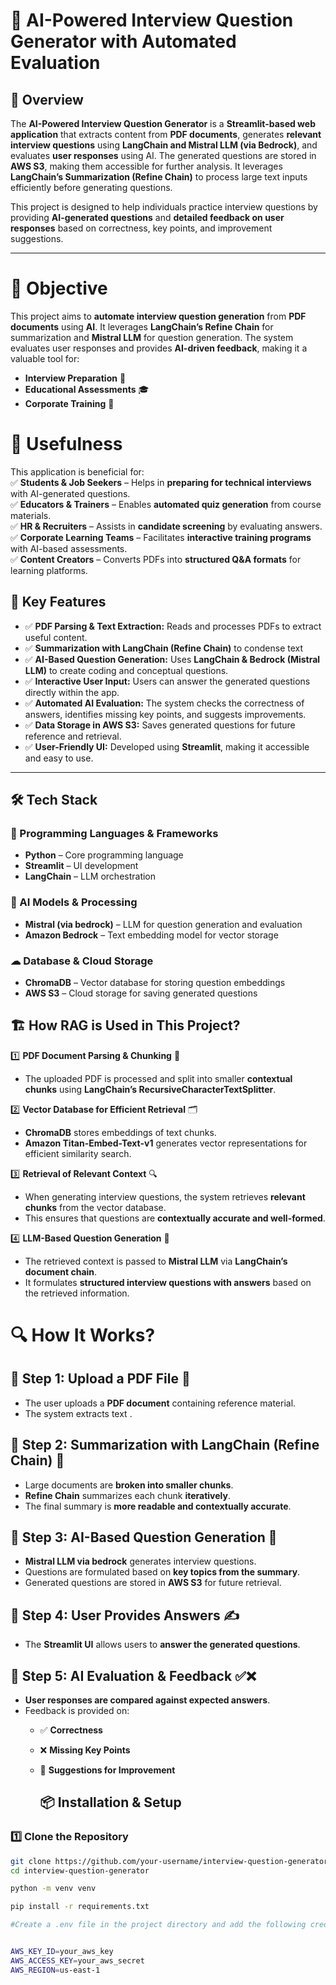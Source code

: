 # 📄 AI-Powered Interview Question Generator with Automated Evaluation

## 🚀 Overview  
The **AI-Powered Interview Question Generator** is a **Streamlit-based web application** that extracts content from **PDF documents**, generates **relevant interview questions** using **LangChain and  Mistral LLM (via Bedrock)**, and evaluates **user responses** using AI. The generated questions are stored in **AWS S3**, making them accessible for further analysis. It leverages **LangChain’s Summarization (Refine Chain)** to process large text inputs efficiently before generating questions. 

This project is designed to help individuals practice interview questions by providing **AI-generated questions** and **detailed feedback on user responses** based on correctness, key points, and improvement suggestions.  

---
# 🎯 Objective  
This project aims to **automate interview question generation** from **PDF documents** using **AI**. It leverages **LangChain’s Refine Chain** for summarization and **Mistral LLM** for question generation. The system evaluates user responses and provides **AI-driven feedback**, making it a valuable tool for:  
- **Interview Preparation** 📖  
- **Educational Assessments** 🎓  
- **Corporate Training** 🏢  

# 🚀 Usefulness  
This application is beneficial for:  
✅ **Students & Job Seekers** – Helps in **preparing for technical interviews** with AI-generated questions.  
✅ **Educators & Trainers** – Enables **automated quiz generation** from course materials.  
✅ **HR & Recruiters** – Assists in **candidate screening** by evaluating answers.  
✅ **Corporate Learning Teams** – Facilitates **interactive training programs** with AI-based assessments.  
✅ **Content Creators** – Converts PDFs into **structured Q&A formats** for learning platforms.  

## 🎯 Key Features  
- ✅ **PDF Parsing & Text Extraction:** Reads and processes PDFs to extract useful content.
- ✅ **Summarization with LangChain (Refine Chain)** to condense text  
- ✅ **AI-Based Question Generation:** Uses **LangChain & Bedrock (Mistral LLM)** to create coding and conceptual questions.  
- ✅ **Interactive User Input:** Users can answer the generated questions directly within the app.  
- ✅ **Automated AI Evaluation:** The system checks the correctness of answers, identifies missing key points, and suggests improvements.  
- ✅ **Data Storage in AWS S3:** Saves generated questions for future reference and retrieval.  
- ✅ **User-Friendly UI:** Developed using **Streamlit**, making it accessible and easy to use.  

---

## 🛠 Tech Stack  

### 📌 Programming Languages & Frameworks  
- **Python** – Core programming language  
- **Streamlit** – UI development  
- **LangChain** – LLM orchestration  

### 🤖 AI Models & Processing  
- **Mistral (via bedrock)** – LLM for question generation and evaluation  
- **Amazon Bedrock** – Text embedding model for vector storage  

### ☁ Database & Cloud Storage  
- **ChromaDB** – Vector database for storing question embeddings  
- **AWS S3** – Cloud storage for saving generated questions

## 🏗 How RAG is Used in This Project?  
1️⃣ **PDF Document Parsing & Chunking** 📄  
   - The uploaded PDF is processed and split into smaller **contextual chunks** using **LangChain’s RecursiveCharacterTextSplitter**.  

2️⃣ **Vector Database for Efficient Retrieval** 🗂  
   - **ChromaDB** stores embeddings of text chunks.  
   - **Amazon Titan-Embed-Text-v1** generates vector representations for efficient similarity search.  

3️⃣ **Retrieval of Relevant Context** 🔍  
   - When generating interview questions, the system retrieves **relevant chunks** from the vector database.  
   - This ensures that questions are **contextually accurate and well-formed**.  

4️⃣ **LLM-Based Question Generation** 🤖  
   - The retrieved context is passed to **Mistral LLM** via **LangChain’s document chain**.  
   - It formulates **structured interview questions with answers** based on the retrieved information.  




# 🔍 How It Works?

## 📌 Step 1: Upload a PDF File 📂  
- The user uploads a **PDF document** containing reference material.  
- The system extracts text . 

## 📌 Step 2: Summarization with LangChain (Refine Chain) 📑  
- Large documents are **broken into smaller chunks**.  
- **Refine Chain** summarizes each chunk **iteratively**.  
- The final summary is **more readable and contextually accurate**.  

## 📌 Step 3: AI-Based Question Generation 🤖  
- **Mistral LLM via bedrock** generates interview questions.  
- Questions are formulated based on **key topics from the summary**.  
- Generated questions are stored in **AWS S3** for future retrieval.  

## 📌 Step 4: User Provides Answers ✍️  
- The **Streamlit UI** allows users to **answer the generated questions**.  

## 📌 Step 5: AI Evaluation & Feedback ✅❌  
- **User responses are compared against expected answers**.  
- Feedback is provided on:  
  - ✅ **Correctness**  
  - ❌ **Missing Key Points**  
  - 📝 **Suggestions for Improvement**
    
    ## 📦 Installation & Setup  

### 1️⃣ Clone the Repository  
```bash
git clone https://github.com/your-username/interview-question-generator.git
cd interview-question-generator

python -m venv venv

pip install -r requirements.txt

#Create a .env file in the project directory and add the following credentials:


AWS_KEY_ID=your_aws_key
AWS_ACCESS_KEY=your_aws_secret
AWS_REGION=us-east-1




